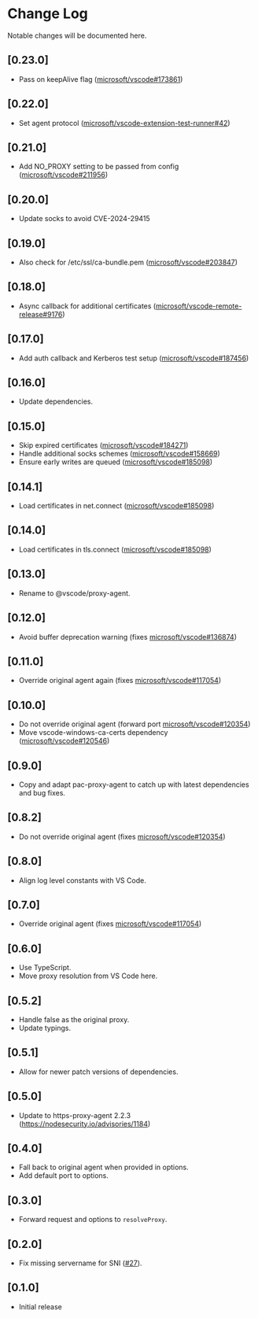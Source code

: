# Change Log
Notable changes will be documented here.

## [0.23.0]
- Pass on keepAlive flag ([microsoft/vscode#173861](https://github.com/microsoft/vscode/issues/173861))

## [0.22.0]
- Set agent protocol ([microsoft/vscode-extension-test-runner#42](https://github.com/microsoft/vscode-extension-test-runner/issues/42))

## [0.21.0]
- Add NO_PROXY setting to be passed from config ([microsoft/vscode#211956](https://github.com/microsoft/vscode/issues/211956))

## [0.20.0]
- Update socks to avoid CVE-2024-29415

## [0.19.0]
- Also check for /etc/ssl/ca-bundle.pem ([microsoft/vscode#203847](https://github.com/microsoft/vscode/issues/203847))

## [0.18.0]
- Async callback for additional certificates ([microsoft/vscode-remote-release#9176](https://github.com/microsoft/vscode-remote-release/issues/9176))

## [0.17.0]
- Add auth callback and Kerberos test setup ([microsoft/vscode#187456](https://github.com/microsoft/vscode/issues/187456))

## [0.16.0]
- Update dependencies.

## [0.15.0]
- Skip expired certificates ([microsoft/vscode#184271](https://github.com/microsoft/vscode/issues/184271))
- Handle additional socks schemes ([microsoft/vscode#158669](https://github.com/microsoft/vscode/issues/158669))
- Ensure early writes are queued ([microsoft/vscode#185098](https://github.com/microsoft/vscode/issues/185098))

## [0.14.1]
- Load certificates in net.connect ([microsoft/vscode#185098](https://github.com/microsoft/vscode/issues/185098))

## [0.14.0]
- Load certificates in tls.connect ([microsoft/vscode#185098](https://github.com/microsoft/vscode/issues/185098))

## [0.13.0]
- Rename to @vscode/proxy-agent.

## [0.12.0]
- Avoid buffer deprecation warning (fixes [microsoft/vscode#136874](https://github.com/microsoft/vscode/issues/136874))

## [0.11.0]
- Override original agent again (fixes [microsoft/vscode#117054](https://github.com/microsoft/vscode/issues/117054))

## [0.10.0]
- Do not override original agent (forward port [microsoft/vscode#120354](https://github.com/microsoft/vscode/issues/120354))
- Move vscode-windows-ca-certs dependency ([microsoft/vscode#120546](https://github.com/microsoft/vscode/issues/120546))

## [0.9.0]
- Copy and adapt pac-proxy-agent to catch up with latest dependencies and bug fixes.

## [0.8.2]
- Do not override original agent (fixes [microsoft/vscode#120354](https://github.com/microsoft/vscode/issues/120354))

## [0.8.0]
- Align log level constants with VS Code.

## [0.7.0]
- Override original agent (fixes [microsoft/vscode#117054](https://github.com/microsoft/vscode/issues/117054))

## [0.6.0]
- Use TypeScript.
- Move proxy resolution from VS Code here.

## [0.5.2]
- Handle false as the original proxy.
- Update typings.

## [0.5.1]
- Allow for newer patch versions of dependencies.

## [0.5.0]
- Update to https-proxy-agent 2.2.3 (https://nodesecurity.io/advisories/1184)

## [0.4.0]
- Fall back to original agent when provided in options.
- Add default port to options.

## [0.3.0]
- Forward request and options to `resolveProxy`.

## [0.2.0]
- Fix missing servername for SNI ([#27](https://github.com/Microsoft/vscode/issues/64133)).

## [0.1.0]
- Initial release